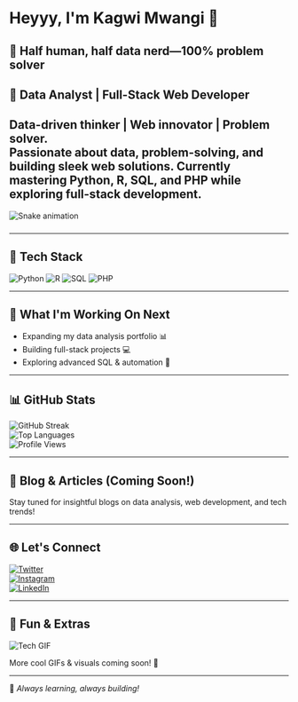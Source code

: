 # Heyyy, I'm Kagwi Mwangi 👋
## 🤖 Half human, half data nerd—100% problem solver
## 🌟 Data Analyst | Full-Stack Web Developer  
**Data-driven thinker | Web innovator | Problem solver.**  
Passionate about data, problem-solving, and building sleek web solutions. Currently mastering Python, R, SQL, and PHP while exploring full-stack development. 
---
<img src="https://raw.githubusercontent.com/Kagwi-works/Kagwi-works/output/snake.svg" alt="Snake animation" />

###
---

## 🔧 Tech Stack
![Python](https://img.shields.io/badge/Python-3.9-blue?style=flat&logo=python) 
![R](https://img.shields.io/badge/R-4.0-blue?style=flat&logo=r) 
![SQL](https://img.shields.io/badge/SQL-Database-blue?style=flat&logo=mysql) 
![PHP](https://img.shields.io/badge/PHP-8.0-purple?style=flat&logo=php)

---

## 🚀 What I'm Working On Next
- Expanding my data analysis portfolio 📊
- Building full-stack projects 💻
- Exploring advanced SQL & automation 🔄

---

## 📊 GitHub Stats
![GitHub Streak](https://github-readme-streak-stats.herokuapp.com/?user=yourusername&theme=dark)  
![Top Languages](https://github-readme-stats.vercel.app/api/top-langs/?username=yourusername&layout=compact&theme=dark)  
![Profile Views](https://komarev.com/ghpvc/?username=yourusername&color=blue)

---

## 📝 Blog & Articles (Coming Soon!)
Stay tuned for insightful blogs on data analysis, web development, and tech trends!

---

## 🌐 Let's Connect
[![Twitter](https://img.shields.io/badge/Twitter-%231DA1F2.svg?style=flat&logo=twitter&logoColor=white)](https://twitter.com/yourusername)  
[![Instagram](https://img.shields.io/badge/Instagram-%23E4405F.svg?style=flat&logo=instagram&logoColor=white)](https://instagram.com/yourusername)  
[![LinkedIn](https://img.shields.io/badge/LinkedIn-%230077B5.svg?style=flat&logo=linkedin&logoColor=white)](https://linkedin.com/in/yourusername)

---

## 🎉 Fun & Extras
![Tech GIF](https://media.giphy.com/media/Y4bzv6DYbYzt8swr4G/giphy.gif)

More cool GIFs & visuals coming soon! 🚀

---

🚀 *Always learning, always building!*

